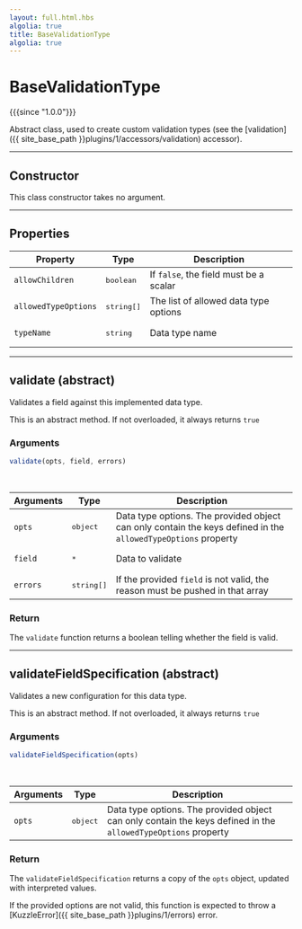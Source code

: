 ```yaml
---
layout: full.html.hbs
algolia: true
title: BaseValidationType
algolia: true
---
```


# BaseValidationType

{{{since "1.0.0"}}}

Abstract class, used to create custom validation types (see the [validation]({{ site_base_path }}plugins/1/accessors/validation) accessor).

---

## Constructor

This class constructor takes no argument.

---

## Properties

| Property | Type | Description |
|----------|------|-------------|
| `allowChildren` | <pre>boolean</pre> | If `false`, the field must be a scalar |
| `allowedTypeOptions` | <pre>string[]</pre> | The list of allowed data type options |
| `typeName` | <pre>string</pre> | Data type name |

---

## validate (abstract)

Validates a field against this implemented data type.

This is an abstract method. If not overloaded, it always returns `true`

### Arguments

```js
validate(opts, field, errors)
```

<br/>

| Arguments | Type | Description |
|-----------|------|-------------|
| `opts` | <pre>object</pre> | Data type options. The provided object can only contain the keys defined in the `allowedTypeOptions` property |
| `field` | <pre>*</pre> | Data to validate |
| `errors` | <pre>string[]</pre> | If the provided `field` is not valid, the reason must be pushed in that array |

### Return

The `validate` function returns a boolean telling whether the field is valid.

---

## validateFieldSpecification (abstract)

Validates a new configuration for this data type.

This is an abstract method. If not overloaded, it always returns `true`

### Arguments

```js
validateFieldSpecification(opts)
```

<br/>

| Arguments | Type | Description |
|-----------|------|-------------|
| `opts` | <pre>object</pre> | Data type options. The provided object can only contain the keys defined in the `allowedTypeOptions` property |

### Return

The `validateFieldSpecification` returns a copy of the `opts` object, updated with interpreted values.

If the provided options are not valid, this function is expected to throw a [KuzzleError]({{ site_base_path }}plugins/1/errors) error.
